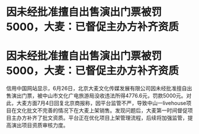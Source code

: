 # 因未经批准擅自出售演出门票被罚5000，大麦：已督促主办方补齐资质

# 因未经批准擅自出售演出门票被罚5000，大麦：已督促主办方补齐资质

信用中国网站显示，6月26日，北京大麦文化传媒发展有限公司因未经批准擅自出售演出门票，被中山市文化广电旅游局没收违法所得4776.6元，罚款5000元。对此，大麦方面7月4日回复北京商报称，因平台监管不严，导致中山一livehouse项目在文化批文不完善的情况下在大麦上架销售。发现问题后，大麦第一时间督促项目主办方补齐了批文资质。平台正在优化项目上架管理流程，后续将加强监管，提高演出项目资质审核力度。

